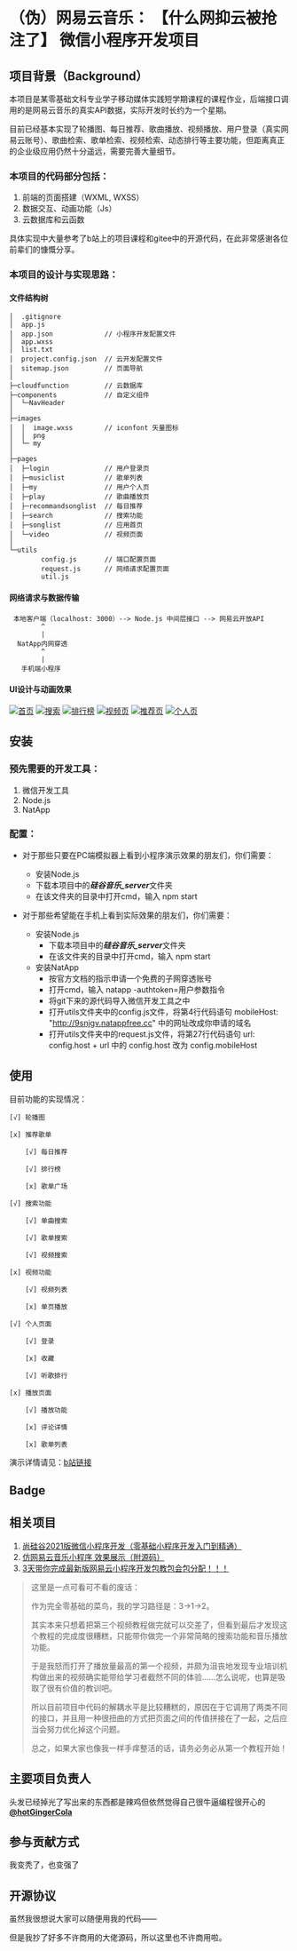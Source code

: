# （伪）网易云音乐： 【什么网抑云被抢注了】 微信小程序开发项目
## 项目背景（Background）
本项目是某零基础文科专业学子移动媒体实践短学期课程的课程作业，后端接口调用的是网易云音乐的真实API数据，实际开发时长约为一个星期。

目前已经基本实现了轮播图、每日推荐、歌曲播放、视频播放、用户登录（真实网易云账号）、歌曲检索、歌单检索、视频检索、动态排行等主要功能，但距离真正的企业级应用仍然十分遥远，需要完善大量细节。

### 本项目的代码部分包括：
1. 前端的页面搭建（WXML, WXSS）
2. 数据交互、动画功能（Js）
3. 云数据库和云函数

具体实现中大量参考了b站上的项目课程和gitee中的开源代码，在此非常感谢各位前辈们的慷慨分享。

### 本项目的设计与实现思路：

#### 文件结构树
    │  .gitignore
    │  app.js
    │  app.json             // 小程序开发配置文件
    │  app.wxss
    │  list.txt
    │  project.config.json  // 云开发配置文件
    │  sitemap.json         // 页面导航
    │  
    ├─cloudfunction         // 云数据库
    ├─components            // 自定义组件
    │  └─NavHeader
    │          
    ├─images
    │  │  image.wxss        // iconfont 矢量图标
    │  │  png
    │  └─ my
    │          
    ├─pages
    │  ├─login              // 用户登录页
    │  ├─musiclist          // 歌单列表
    │  ├─my                 // 用户个人页
    │  ├─play               // 歌曲播放页
    │  ├─recommandsonglist  // 每日推荐
    │  ├─search             // 搜索功能
    │  ├─songlist           // 应用首页
    │  └─video              // 视频页面
    │          
    └─utils
            config.js       // 端口配置页面
            request.js      // 网络请求配置页面
            util.js

#### 网络请求与数据传输
     本地客户端（localhost: 3000）--> Node.js 中间层接口 --> 网易云开放API
            ^
            |
      NatApp内网穿透
            ^
            |
       手机端小程序
     
#### UI设计与动画效果
[![首页](https://z3.ax1x.com/2021/07/18/W8Jdjf.jpg)](https://imgtu.com/i/W8Jdjf)
[![搜索](https://z3.ax1x.com/2021/07/18/W8JFnU.jpg)](https://imgtu.com/i/W8JFnU)
[![排行榜](https://z3.ax1x.com/2021/07/18/W8JkBF.gif)](https://imgtu.com/i/W8JkBF)
[![视频页](https://z3.ax1x.com/2021/07/18/W8JRg0.jpg)](https://imgtu.com/i/W8JRg0)
[![推荐页](https://z3.ax1x.com/2021/07/18/W8J4DU.jpg)](https://imgtu.com/i/W8J4DU)
[![个人页](https://z3.ax1x.com/2021/07/18/W8JbCR.jpg)](https://imgtu.com/i/W8JbCR)

## 安装

### 预先需要的开发工具：
1. 微信开发工具
2. Node.js
3. NatApp

### 配置：
- 对于那些只要在PC端模拟器上看到小程序演示效果的朋友们，你们需要：
    - 安装Node.js
    - 下载本项目中的***硅谷音乐_server***文件夹
    - 在该文件夹的目录中打开cmd，输入 npm start

- 对于那些希望能在手机上看到实际效果的朋友们，你们需要：
    - 安装Node.js
        - 下载本项目中的***硅谷音乐_server***文件夹
        - 在该文件夹的目录中打开cmd，输入 npm start
    - 安装NatApp
        - 按官方文档的指示申请一个免费的子网穿透账号
        - 打开cmd，输入 natapp -authtoken=用户参数指令
        - 将git下来的源代码导入微信开发工具之中
        - 打开utils文件夹中的config.js文件，将第4行代码语句 mobileHost: "http://9snjgv.natappfree.cc" 中的网址改成你申请的域名
        - 打开utils文件夹中的request.js文件，将第27行代码语句 url: config.host + url 中的 config.host 改为 config.mobileHost



## 使用
目前功能的实现情况：

    [√] 轮播图
    
    [x] 推荐歌单
    
        [√] 每日推荐
        
        [√] 排行榜
    
        [x] 歌单广场
    
    [√] 搜索功能
    
        [√] 单曲搜索
        
        [√] 歌单搜索
        
        [√] 视频搜索
    
    [x] 视频功能
        
        [√] 视频列表
        
        [x] 单页播放
        
    [√] 个人页面
        
        [√] 登录
        
        [x] 收藏
        
        [√] 听歌排行
        
    [x] 播放页面
    
        [√] 播放功能
        
        [x] 评论详情
        
        [x] 歌单列表
        

演示详情请见：[b站链接](https://www.bilibili.com/video/BV1bq4y1W7Ny)
## Badge
## 相关项目
1. [尚硅谷2021版微信小程序开发（零基础小程序开发入门到精通）](https://www.bilibili.com/video/BV12K411A7A2?from=search&seid=10368158989606063315)
2. [仿网易云音乐小程序 效果展示（附源码）](https://www.bilibili.com/video/BV1kU4y1b7EC?from=search&seid=13949774487844410701)
3. [3天带你完成最新版网易云小程序开发包教包会包分配！！！](https://www.bilibili.com/video/BV1Yy4y1877y?from=search&seid=10368158989606063315)
>这里是一点可看可不看的废话：
>
>作为完全零基础的菜鸟，我的学习路径是：3->1->2。
>
>其实本来只想着把第三个视频教程做完就可以交差了，但看到最后才发现这个教程的完成度很糟糕，只能带你做完一个非常简略的搜索功能和音乐播放功能。
>
>于是我怒而打开了播放量最高的第一个视频，并颇为沮丧地发现专业培训机构做出来的视频确实能带给学习者截然不同的体验……怎么说呢，也算是吸取了很有价值的教训吧。
>
>所以目前项目中代码的解耦水平是比较糟糕的，原因在于它调用了两类不同的接口，并且用一种很扭曲的方式把页面之间的传值拼接在了一起，之后应当会努力优化掉这个问题。
>
>总之，如果大家也像我一样手痒整活的话，请务必务必从第一个教程开始！
## 主要项目负责人
头发已经掉光了写出来的东西都是辣鸡但依然觉得自己很牛逼编程很开心的[**@hotGingerCola**](https://github.com/ihateclanauage)
## 参与贡献方式
我变秃了，也变强了
## 开源协议
虽然我很想说大家可以随便用我的代码——

但是我抄了好多不许商用的大佬源码，所以这里也不许商用啦。
